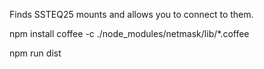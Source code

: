 Finds SSTEQ25 mounts and allows you to connect to them.

npm install
coffee -c ./node_modules/netmask/lib/*.coffee

npm run dist

